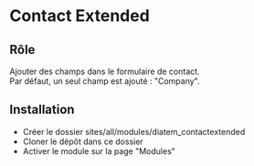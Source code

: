 Contact Extended
===

Rôle
---

Ajouter des champs dans le formulaire de contact.  
Par défaut, un seul champ est ajouté : "Company".

Installation
---

- Créer le dossier sites/all/modules/diatem_contactextended
- Cloner le dépôt dans ce dossier
- Activer le module sur la page "Modules"